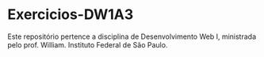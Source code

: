 # Exercicios-DW1A3

Este repositório pertence a disciplina de Desenvolvimento Web I, ministrada pelo prof. William.
Instituto Federal de São Paulo.


